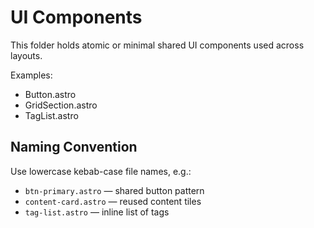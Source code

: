 # UI Components

This folder holds atomic or minimal shared UI components used across layouts.

Examples:
- Button.astro
- GridSection.astro
- TagList.astro

## Naming Convention

Use lowercase kebab-case file names, e.g.:

- `btn-primary.astro` — shared button pattern
- `content-card.astro` — reused content tiles
- `tag-list.astro` — inline list of tags
